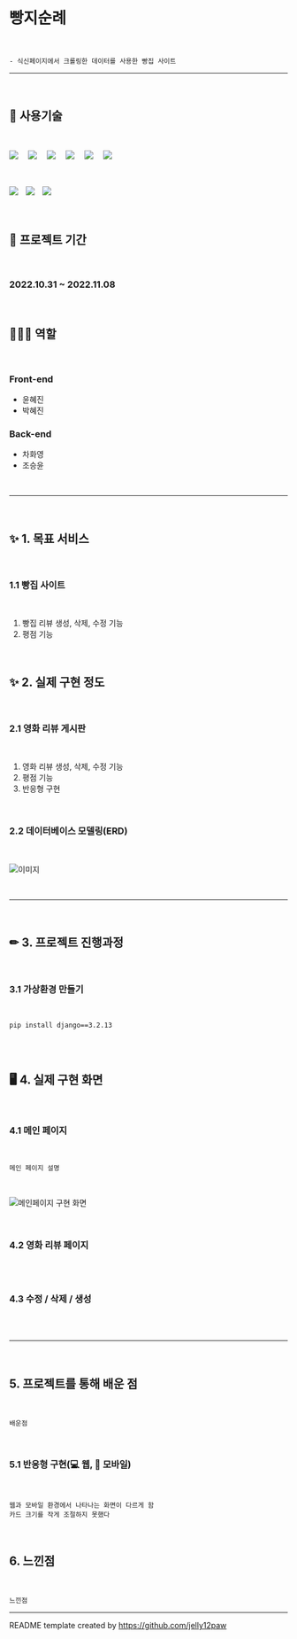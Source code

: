 # 빵지순례
<br>

    - 식신페이지에서 크롤링한 데이터를 사용한 빵집 사이트

<hr>
<br>

## 🧰 사용기술

<br>

<img src="https://img.shields.io/badge/HTML5-E34F26?style=flat-square&logo=HTML5&logoColor=ffffff"/> 　<img src="https://img.shields.io/badge/Django-092E20?style=flat-square&logo=Django&logoColor=ffffff"/> 　<img src="https://img.shields.io/badge/Python-3776AB?style=flat-square&logo=Python&logoColor=ffffff"/> 　<img src="https://img.shields.io/badge/JavaScript-F7DF1E?style=flat-square&logo=JavaScript&logoColor=ffffff"/> 　<img src="https://img.shields.io/badge/CSS3-1572B6?style=flat-square&logo=CSS3&logoColor=ffffff"/> 　<img src="https://img.shields.io/badge/SQLite-003B57?style=flat-square&logo=SQLite&logoColor=ffffff"/>

<br>

<img src="https://img.shields.io/badge/Visual Studio Code-007ACC?style=flat-square&logo=Visual Studio Code&logoColor=ffffff"/>　<img src="https://img.shields.io/badge/Git-F05032?style=flat-square&logo=Git&logoColor=ffffff"/>　<img src="https://img.shields.io/badge/GitHub-181717?style=flat-square&logo=GitHub&logoColor=ffffff"/>

<br>

## 📅 프로젝트 기간

<br>

### 2022.10.31 ~ 2022.11.08

<br>

## 👩🏻‍💻 역할

<br>

### Front-end
- 윤혜진
- 박혜진

### Back-end
- 차화영
- 조승윤

<br>

<hr>

<br>

## ✨ 1. 목표 서비스
<br>

### 1.1 빵집 사이트

<br>

1. 빵집 리뷰 생성, 삭제, 수정 기능
2. 평점 기능

<br>

## ✨ 2. 실제 구현 정도
<br>

### 2.1 영화 리뷰 게시판

<br>

1. 영화 리뷰 생성, 삭제, 수정 기능
2. 평점 기능
3. 반응형 구현

<br>

### 2.2 데이터베이스 모델링(ERD)

<br>

![이미지](url)

<br>

<hr>
<br>

## ✏ 3. 프로젝트 진행과정

<br>

### 3.1 가상환경 만들기
<br>

```bash
pip install django==3.2.13
```

```python

```

<br>

## 🖥 4. 실제 구현 화면

<br>

### 4.1 메인 페이지

<br>

    
    메인 페이지 설명

<br>

![메인페이지 구현 화면](url)

<br>

### 4.2 영화 리뷰 페이지

<br>



<br>

### 4.3 수정 / 삭제 / 생성

<br>



<br>

<hr>
<br>

## 5. 프로젝트를 통해 배운 점

<br>

    배운점

<br>


### 5.1 반응형 구현(💻 웹, 📱 모바일)

<br>

    웹과 모바일 환경에서 나타나는 화면이 다르게 함
    카드 크기를 작게 조절하지 못했다

<br>

## 6. 느낀점

<br>


    느낀점



---

README template created by https://github.com/jelly12paw
